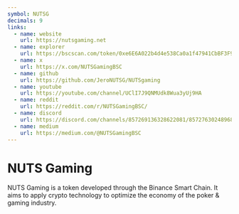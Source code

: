 ```yaml
---
symbol: NUTSG
decimals: 9
links:
  - name: website
    url: https://nutsgaming.net
  - name: explorer
    url: https://bscscan.com/token/0xe6E6A022b4d4e538Ca0a1f47941CbBF3F9cc1467
  - name: x
    url: https://x.com/NUTSGamingBSC
  - name: github
    url: https://github.com/JeroNUTSG/NUTSgaming
  - name: youtube
    url: https://youtube.com/channel/UClI7J9QNMUdk8Wua3yUj9HA
  - name: reddit
    url: https://reddit.com/r/NUTSGamingBSC/
  - name: discord
    url: https://discord.com/channels/857269136328622081/857276302489681980
  - name: medium
    url: https://medium.com/@NUTSGamingBSC
---
```


# NUTS Gaming

NUTS Gaming is a token developed through the Binance Smart Chain. It aims to apply crypto technology to optimize the economy of the poker & gaming industry.
